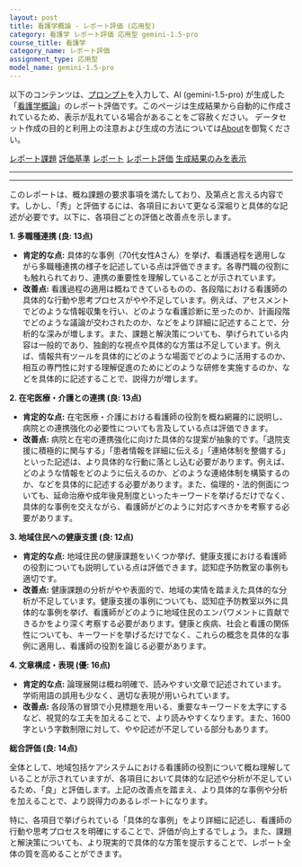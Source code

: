 ```yaml
---
layout: post
title: 看護学概論 - レポート評価 (応用型)
category: 看護学 レポート評価 応用型 gemini-1.5-pro
course_title: 看護学
category_name: レポート評価
assignment_type: 応用型
model_name: gemini-1.5-pro
---
```


以下のコンテンツは、[プロンプト](https://github.com/takedatoshiyuki/synthetic_assignments/tree/main/generated/看護学/gemini-1.5-pro/prompt_レポート評価-応用型.md)を入力して、AI (gemini-1.5-pro) が生成した「[看護学概論](/contents/看護学/)」のレポート評価です。このページは生成結果から自動的に作成されているため、表示が乱れている場合があることをご容赦ください。
データセット作成の目的と利用上の注意および生成の方法については[About](/About)を御覧ください。

[レポート課題](../レポート課題-応用型)
[評価基準](../評価基準-応用型)
[レポート](../レポート-応用型)
[レポート評価](../レポート評価-応用型)
[生成結果のみを表示](https://github.com/takedatoshiyuki/synthetic_assignments/tree/main/generated/看護学/gemini-1.5-pro/レポート評価-応用型.md)
  

***
***
  
このレポートは、概ね課題の要求事項を満たしており、及第点と言える内容です。しかし、「秀」と評価するには、各項目において更なる深堀りと具体的な記述が必要です。以下に、各項目ごとの評価と改善点を示します。

**1. 多職種連携 (良: 13点)**

* **肯定的な点:** 具体的な事例（70代女性Aさん）を挙げ、看護過程を適用しながら多職種連携の様子を記述している点は評価できます。各専門職の役割にも触れられており、連携の重要性を理解していることが示されています。
* **改善点:**  看護過程の適用は概ねできているものの、各段階における看護師の具体的な行動や思考プロセスがやや不足しています。例えば、アセスメントでどのような情報収集を行い、どのような看護診断に至ったのか、計画段階でどのような議論が交わされたのか、などをより詳細に記述することで、分析的な深みが増します。また、課題と解決策についても、挙げられている内容は一般的であり、独創的な視点や具体的な方策は不足しています。例えば、情報共有ツールを具体的にどのような場面でどのように活用するのか、相互の専門性に対する理解促進のためにどのような研修を実施するのか、などを具体的に記述することで、説得力が増します。

**2. 在宅医療・介護との連携 (良: 13点)**

* **肯定的な点:** 在宅医療・介護における看護師の役割を概ね網羅的に説明し、病院との連携強化の必要性についても言及している点は評価できます。
* **改善点:** 病院と在宅の連携強化に向けた具体的な提案が抽象的です。「退院支援に積極的に関与する」「患者情報を詳細に伝える」「連絡体制を整備する」といった記述は、より具体的な行動に落とし込む必要があります。例えば、どのような情報をどのように伝えるのか、どのような連絡体制を構築するのか、などを具体的に記述する必要があります。また、倫理的・法的側面についても、延命治療や成年後見制度といったキーワードを挙げるだけでなく、具体的な事例を交えながら、看護師がどのように対応すべきかを考察する必要があります。

**3. 地域住民への健康支援 (良: 12点)**

* **肯定的な点:** 地域住民の健康課題をいくつか挙げ、健康支援における看護師の役割についても説明している点は評価できます。認知症予防教室の事例も適切です。
* **改善点:** 健康課題の分析がやや表面的で、地域の実情を踏まえた具体的な分析が不足しています。健康支援の事例についても、認知症予防教室以外に具体的な事例を挙げ、看護師がどのように地域住民のエンパワメントに貢献できるかをより深く考察する必要があります。健康と疾病、社会と看護の関係性についても、キーワードを挙げるだけでなく、これらの概念を具体的な事例に適用し、看護師の役割を論じる必要があります。

**4. 文章構成・表現 (優: 16点)**

* **肯定的な点:** 論理展開は概ね明確で、読みやすい文章で記述されています。学術用語の誤用も少なく、適切な表現が用いられています。
* **改善点:**  各段落の冒頭で小見標題を用いる、重要なキーワードを太字にするなど、視覚的な工夫を加えることで、より読みやすくなります。また、1600字という字数制限に対して、やや記述が不足している部分もあります。

**総合評価 (良: 14点)**

全体として、地域包括ケアシステムにおける看護師の役割について概ね理解していることが示されていますが、各項目において具体的な記述や分析が不足しているため、「良」と評価します。上記の改善点を踏まえ、より具体的な事例や分析を加えることで、より説得力のあるレポートになります。


特に、各項目で挙げられている「具体的な事例」をより詳細に記述し、看護師の行動や思考プロセスを明確にすることで、評価が向上するでしょう。また、課題と解決策についても、より現実的で具体的な方策を提示することで、レポート全体の質を高めることができます。
